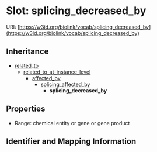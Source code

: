 # Slot: splicing_decreased_by

URI: [https://w3id.org/biolink/vocab/splicing_decreased_by](https://w3id.org/biolink/vocab/splicing_decreased_by)




## Inheritance

* [related_to](related_to.md)
    * [related_to_at_instance_level](related_to_at_instance_level.md)
        * [affected_by](affected_by.md)
            * [splicing_affected_by](splicing_affected_by.md)
                * **splicing_decreased_by**



## Properties

 * Range: chemical entity or gene or gene product



## Identifier and Mapping Information





